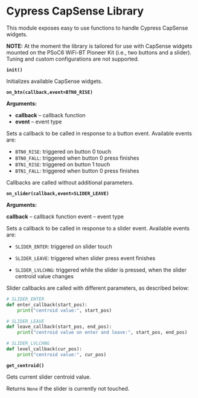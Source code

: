 # Cypress CapSense Library

This module exposes easy to use functions to handle Cypress CapSense widgets.

**NOTE:** At the moment the library is tailored for use with CapSense widgets mounted on the PSoC6 WiFi-BT Pioneer Kit (i.e., two buttons and a slider). Tuning and custom configurations are not supported.


**`init()`**

Initializes available CapSense widgets.

**`on_btn(callback,event=BTN0_RISE)`**


**Arguments:**

    

 - **callback** – callback function
 - **event** – event type

Sets a callback to be called in response to a button event.
Available events are:


* `BTN0_RISE`: triggered on button 0 touch
* `BTN0_FALL`: triggered when button 0 press finishes
* `BTN1_RISE`: triggered on button 1 touch
* `BTN1_FALL`: triggered when button 0 press finishes

Callbacks are called without additional parameters.


**`on_slider(callback,event=SLIDER_LEAVE)`**


**Arguments:**
    
**callback** – callback function
event – event type


Sets a callback to be called in response to a slider event.
Available events are:


* `SLIDER_ENTER`: triggered on slider touch


* `SLIDER_LEAVE`: triggered when slider press event finishes


* `SLIDER_LVLCHNG`: triggered while the slider is pressed, when the slider centroid value changes

Slider callbacks are called with different parameters, as described below:

```python
# SLIDER_ENTER
def enter_callback(start_pos):
    print("centroid value:", start_pos)

# SLIDER_LEAVE
def leave_callback(start_pos, end_pos):
    print("centroid value on enter and leave:", start_pos, end_pos)

# SLIDER_LVLCHNG
def level_callback(cur_pos):
    print("centroid value:", cur_pos)
```


**`get_centroid()`**

Gets current slider centroid value.

Returns `None` if the slider is currently not touched.
<!--stackedit_data:
eyJoaXN0b3J5IjpbLTE5MTc2NzI4MjRdfQ==
-->